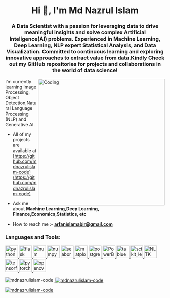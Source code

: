 <h1 align="center">Hi 👋, I'm Md Nazrul Islam</h1>
<h3 align="center">A Data Scientist with a passion for leveraging data to drive meaningful insights and solve complex Artificial Inteligence(AI) problems. Experienced in Machine Learning, Deep Learning, NLP expert Statistical Analysis, and Data Visualization. Committed to continuous learning and exploring innovative approaches to extract value from data.Kindly Check out my GitHub repositories for projects and collaborations in the world of data science!</h3>
<img align="right" alt="Coding" width="400" src="https://cdn.dribbble.com/users/1059583/screenshots/4171367/media/5c8264a20b247115b68e6c2f4c97d5e6.gif"


I’m currently learning Image Processing, Object Detection,Natural Language Processing (NLP) and Generative AI.


- All of my projects are available at [https://github.com/mdnazrulislam-code](https://github.com/mdnazrulislam-code)
  
- Ask me about **Machine Learning,Deep Learning, Finance,Economics,Statistics, etc**
  
- How to reach me :- **arfanislamabir@gmail.com**



<p align="left">
</p>

<h3 align="left">Languages and Tools:</h3>
<p align="left"> <a href="https://www.python.org/" target="_blank" rel="noreferrer"> <img src="https://logos-download.com/wp-content/uploads/2016/10/Python_logo_icon.png" alt="python" width="40" height="40"/><a href="https://flask.palletsprojects.com/" target="_blank" rel="noreferrer"> <img src="https://www.vectorlogo.zone/logos/pocoo_flask/pocoo_flask-icon.svg" alt="flask" width="40" height="40"/> <a href="https://numpy.org/" target="_blank" rel="noreferrer"> <img src="https://user-images.githubusercontent.com/50221806/86498201-a8bd8680-bd39-11ea-9d08-66b610a8dc01.png" alt="num" width="40" height="40"/><a href="https://pandas.pydata.org/about/citing.html" target="_blank" rel="noreferrer"> <img src="https://res.cloudinary.com/practicaldev/image/fetch/s--jnxn75Qd--/c_limit%2Cf_auto%2Cfl_progressive%2Cq_auto%2Cw_880/https://dev-to-uploads.s3.amazonaws.com/i/gujja45g5md39qhjih67.jpg" alt="numpy" width="40" height="40"/></a> <a href="https://seaborn.pydata.org/" target="_blank" rel="noreferrer"> <img src="https://seaborn.pydata.org/_images/logo-mark-lightbg.svg" alt="seaborn" width="40" height="40"/> </a> <a href="https://matplotlib.org/" target="_blank" rel="noreferrer"> <img src="https://static.javatpoint.com/tutorial/matplotlib/images/matplotlib-tutorial.png" alt="matplotlib" width="40" height="40"/><a href="https://www.postgresql.org/" target="_blank" rel="noreferrer"> <img src="https://www.myintervals.com/blog/wp-content/uploads/2011/12/postgresql-logo1.png" alt="postgresql" width="40" height="40"/> <a href="https://powerbi.microsoft.com/en-us/" target="_blank" rel="noreferrer"> <img src="https://ronlynn.com/images/integrations/Power-BI-logo.jpg" alt="PowerBI" width="40" height="40"/><a href="https://public.tableau.com/app/discover" target="_blank" rel="noreferrer"> <img src="https://th.bing.com/th/id/R.e4be58a717c466003e470667c13a62da?rik=So3nA9iCz9NaCQ&riu=http%3a%2f%2fwww.logotypes101.com%2flogos%2f690%2f47AA4204726B7CC1E59D8980C2F28DFD%2ftableau.png&ehk=%2fgr3AI1mplTKpToxeY5BElpgK4QUe%2fe5g7K3Z%2fxjrHk%3d&risl=&pid=ImgRaw&r=0" alt="tablue" width="40" height="40"/> <a href="https://scikit-learn.org/" target="_blank" rel="noreferrer"> <img src="https://upload.wikimedia.org/wikipedia/commons/0/05/Scikit_learn_logo_small.svg" alt="scikit_learn" width="40" height="40"/><a href="https://www.nltk.org/" target="_blank" rel="noreferrer"> <img src="https://clay-atlas.com/wp-content/uploads/2019/08/python_nltk.png" alt="NLTK" width="40" height="40"/><a href="https://www.tensorflow.org" target="_blank" rel="noreferrer"> <img src="https://www.vectorlogo.zone/logos/tensorflow/tensorflow-icon.svg" alt="tensorflow" width="40" height="40"/> <a href="https://pytorch.org/" target="_blank" rel="noreferrer"> <img src="https://www.vectorlogo.zone/logos/pytorch/pytorch-icon.svg" alt="pytorch" width="40" height="40"/>  <a href="https://opencv.org/" target="_blank" rel="noreferrer"> <img src="https://www.vectorlogo.zone/logos/opencv/opencv-icon.svg" alt="opencv" width="40" height="40"/>  </p>

<p><img align="left" src="https://github-readme-stats.vercel.app/api/top-langs?username=mdnazrulislam-code&show_icons=true&locale=en&layout=compact" alt="mdnazrulislam-code" /></p>

<p>&nbsp;<img align="center" src="https://github-readme-stats.vercel.app/api?username=mdnazrulislam-code&show_icons=true&locale=en" alt="mdnazrulislam-code" /></p>

<p><img align="center" src="https://github-readme-streak-stats.herokuapp.com/?user=mdnazrulislam-code&" alt="mdnazrulislam-code" /></p>



